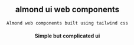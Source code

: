 <div align="center">

## almond ui web components

</div>

<div align="center">

    Almond web components built using tailwind css

[//]: # '[![Onboarding service](./public/readme.png)](https://gitlab.safaricom.co.ke/service-availability/onboarding-service/frontend/onboarding-service)'

#### Simple but complicated ui
